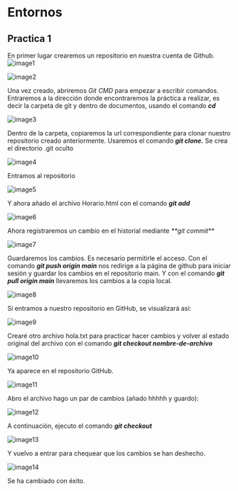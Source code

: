 # Entornos
## Practica 1
En primer lugar crearemos un repositorio en nuestra cuenta de Github.
![image1](https://user-images.githubusercontent.com/114931679/201414455-fa226e28-433d-4600-97cd-d97882533729.png)<br>

![image2](https://user-images.githubusercontent.com/114931679/201414651-33b4f376-c9f3-4bc5-8813-86af7d703ee1.png)

Una vez creado, abriremos *Git CMD* para empezar a escribir comandos.
Entraremos a la dirección donde encontraremos la práctica a realizar, es decir la carpeta de git y dentro de documentos, usando el comando _**cd**_

![image3](https://user-images.githubusercontent.com/114931679/201415303-97dfd872-97e3-48b2-be9c-a88f66e11f6f.png)

Dentro de la carpeta, copiaremos la url correspondiente para clonar nuestro repositorio creado anteriormente. Usaremos el comando _**git clone.**_
Se crea el directorio .git oculto

![image4](https://user-images.githubusercontent.com/114931679/201415633-a16f70b0-4134-4cce-828c-008fae6ac148.png)

Entramos al repositorio

![image5](https://user-images.githubusercontent.com/114931679/201415708-a5f3b1f3-3627-4692-82b7-1a1f72d8509b.png)

Y ahora añado el archivo Horario.html con el comando _**git add**_

![image6](https://user-images.githubusercontent.com/114931679/201415857-53ce157e-f792-4187-a62f-35ec0db42be9.png)

Ahora registraremos un cambio en el historial mediante _**git commit_**

![image7](https://user-images.githubusercontent.com/114931679/201416047-47d2d4ec-8d26-47a9-bbcf-9fe6f6de5461.png)

Guardaremos los cambios. Es necesario permitirle el acceso. Con el comando _**git push origin main**_ nos redirige a la página de github para iniciar sesión y guardar los cambios en el repositorio main. Y con el comando _**git pull origin main**_ llevaremos los cambios a la copia local.

![image8](https://user-images.githubusercontent.com/114931679/201416416-844aecf2-70d5-417b-82a8-58609d01bdbf.png)

Si entramos a nuestro repositorio en GitHub, se visualizará así:

![image9](https://user-images.githubusercontent.com/114931679/201416502-779266b7-b972-43dc-b9d1-3198f088b0bc.png)

Crearé otro archivo hola.txt para practicar hacer cambios y volver al estado original del archivo con el comando _**git checkout nombre-de-archivo**_

![image10](https://user-images.githubusercontent.com/114931679/201416591-4773dae9-831e-4fb5-a8c8-d402fa6af84b.png)

Ya aparece en el repositorio GitHub.

![image11](https://user-images.githubusercontent.com/114931679/201416695-1e153921-039f-461e-8ded-1e0581e1e48d.png)

Abro el archivo hago un par de cambios (añado hhhhh y guardo):

![image12](https://user-images.githubusercontent.com/114931679/201416771-b52d4b94-f3a9-4cff-94b1-1571d406aef5.png)

A continuación, ejecuto el comando _**git checkout**_

![image13](https://user-images.githubusercontent.com/114931679/201416846-3eca8919-ef70-4e3d-86dd-f4b938178bd5.png)

Y vuelvo a entrar para chequear que los cambios se han deshecho.

![image14](https://user-images.githubusercontent.com/114931679/201416955-2e3f7f9e-2fb2-46b1-832b-e2d5c64e678f.png)

Se ha cambiado con éxito.




















